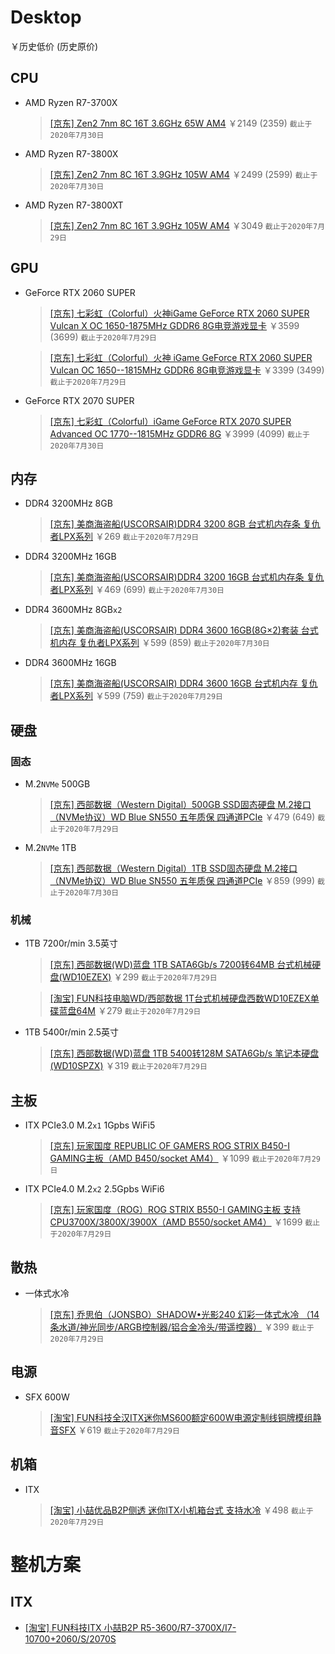 # Desktop
￥历史低价 (历史原价)
## CPU
- AMD Ryzen R7-3700X
  > [[京东] Zen2 7nm 8C 16T 3.6GHz 65W AM4](https://item.jd.com/100006391078.html) ￥2149 (2359) `截止于2020年7月30日`

- AMD Ryzen R7-3800X
  > [[京东] Zen2 7nm 8C 16T 3.9GHz 105W AM4](https://item.jd.com/100006391080.html) ￥2499 (2599) `截止于2020年7月30日`

- AMD Ryzen R7-3800XT  
  > [[京东] Zen2 7nm 8C 16T 3.9GHz 105W AM4](https://item.jd.com/100013985188.html) ￥3049 `截止于2020年7月29日`

## GPU
- GeForce RTX 2060 SUPER
  > [[京东] 七彩虹（Colorful）火神iGame GeForce RTX 2060 SUPER Vulcan X OC 1650-1875MHz GDDR6 8G电竞游戏显卡](https://item.jd.com/100006564704.html) ￥3599 (3699) `截止于2020年7月29日`

  > [[京东] 七彩虹（Colorful）火神 iGame GeForce RTX 2060 SUPER Vulcan OC 1650--1815MHz GDDR6 8G电竞游戏显卡](https://item.jd.com/100004037301.html) ￥3399 (3499) `截止于2020年7月29日`

- GeForce RTX 2070 SUPER
  > [[京东] 七彩虹（Colorful）iGame GeForce RTX 2070 SUPER Advanced OC 1770--1815MHz GDDR6 8G](https://item.jd.com/100006564782.html) ￥3999 (4099) `截止于2020年7月30日`

## 内存
- DDR4 3200MHz 8GB
  > [[京东] 美商海盗船(USCORSAIR)DDR4 3200 8GB 台式机内存条 复仇者LPX系列](https://item.jd.com/7294123.html) ￥269 `截止于2020年7月29日`

- DDR4 3200MHz 16GB
  > [[京东] 美商海盗船(USCORSAIR)DDR4 3200 16GB 台式机内存条 复仇者LPX系列](https://item.jd.com/7706381.html) ￥469 (699) `截止于2020年7月30日`

- DDR4 3600MHz 8GB`x2`
  > [[京东] 美商海盗船(USCORSAIR) DDR4 3600 16GB(8G×2)套装 台式机内存 复仇者LPX系列](https://item.jd.com/100003383025.html) ￥599 (859) `截止于2020年7月30日`

- DDR4 3600MHz 16GB
  > [[京东] 美商海盗船(USCORSAIR) DDR4 3600 16GB 台式机内存 复仇者LPX系列](https://item.jd.com/100005578866.html) ￥599 (759) `截止于2020年7月29日`

## 硬盘
### 固态
- M.2`NVMe` 500GB
  > [[京东] 西部数据（Western Digital）500GB SSD固态硬盘 M.2接口（NVMe协议）WD Blue SN550 五年质保 四通道PCIe](https://item.jd.com/100005926989.html) ￥479 (649) `截止于2020年7月29日`

- M.2`NVMe` 1TB
  > [[京东] 西部数据（Western Digital）1TB SSD固态硬盘 M.2接口（NVMe协议）WD Blue SN550 五年质保 四通道PCIe](https://item.jd.com/100005926991.html) ￥859 (999) `截止于2020年7月30日`

### 机械
- 1TB 7200r/min 3.5英寸
  > [[京东] 西部数据(WD)蓝盘 1TB SATA6Gb/s 7200转64MB 台式机械硬盘(WD10EZEX)](https://item.jd.com/675971.html) ￥299 `截止于2020年7月29日`

  > [[淘宝] FUN科技电脑WD/西部数据 1T台式机械硬盘西数WD10EZEX单碟蓝盘64M](https://item.taobao.com/item.htm?id=604045103173) ￥279 `截止于2020年7月29日`

- 1TB 5400r/min 2.5英寸
  > [[京东] 西部数据(WD)蓝盘 1TB 5400转128M SATA6Gb/s 笔记本硬盘(WD10SPZX)](https://item.jd.com/5237926.html) ￥319 `截止于2020年7月29日`

## 主板
- ITX PCIe3.0 M.2`x1` 1Gpbs WiFi5
  > [[京东] 玩家国度 REPUBLIC OF GAMERS ROG STRIX B450-I GAMING主板（AMD B450/socket AM4）](https://item.jd.com/100010049592.html) ￥1099 `截止于2020年7月29日`

- ITX PCIe4.0 M.2`x2` 2.5Gpbs WiFi6
  > [[京东] 玩家国度（ROG）ROG STRIX B550-I GAMING主板 支持 CPU3700X/3800X/3900X（AMD B550/socket AM4）](https://item.jd.com/100007523963.html) ￥1699 `截止于2020年7月29日`

## 散热
- 一体式水冷
  > [[京东] 乔思伯（JONSBO）SHADOW•光影240 幻彩一体式水冷 （14条水道/神光同步/ARGB控制器/铝合金冷头/带遥控器）](https://item.jd.com/100003859323.html) ￥399 `截止于2020年7月29日`

## 电源
- SFX 600W
  > [[淘宝] FUN科技全汉ITX迷你MS600额定600W电源定制线铜牌模组静音SFX](https://item.taobao.com/item.htm?id=620461655897) ￥619 `截止于2020年7月29日`

## 机箱
- ITX
  > [[淘宝] 小喆优品B2P侧透 迷你ITX小机箱台式 支持水冷](https://item.taobao.com/item.htm?id=619914549685) ￥498 `截止于2020年7月29日`

# 整机方案
## ITX
- [[淘宝] FUN科技ITX 小喆B2P R5-3600/R7-3700X/I7-10700+2060/S/2070S](https://item.taobao.com/item.htm?id=624159706363)